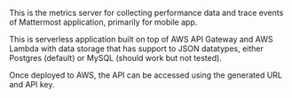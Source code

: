 This is the metrics server for collecting performance data and trace events of Mattermost application, primarily for mobile app.

This is serverless application built on top of AWS API Gateway and AWS Lambda with data storage that has support to JSON datatypes, either Postgres (default) or MySQL (should work but not tested).

Once deployed to AWS, the API can be accessed using the generated URL and API key.
